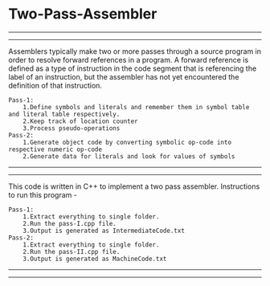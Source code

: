 # Two-Pass-Assembler

 -------------------------------------------------------------------------------------------------------------------------------
 -------------------------------------------------------------------------------------------------------------------------------

Assemblers typically make two or more passes through a source program in order to resolve forward references in a program. A forward reference is defined as a type of instruction in the code segment that is referencing the label of an instruction, but the assembler has not yet encountered the definition of that instruction.

    Pass-1:
        1.Define symbols and literals and remember them in symbol table and literal table respectively.
        2.Keep track of location counter
        3.Process pseudo-operations
    Pass-2:
        1.Generate object code by converting symbolic op-code into respective numeric op-code
        2.Generate data for literals and look for values of symbols
 
 -------------------------------------------------------------------------------------------------------------------------------
 -------------------------------------------------------------------------------------------------------------------------------
 
 This code is written in C++ to implement a two pass assembler.
 Instructions to run this program -
     
    Pass-1:
        1.Extract everything to single folder.
        2.Run the pass-I.cpp file.
        3.Output is generated as IntermediateCode.txt
    Pass-2:
        1.Extract everything to single folder.
        2.Run the pass-II.cpp file.
        3.Output is generated as MachineCode.txt
         
 

-------------------------------------------------------------------------------------------------------------------------------
-------------------------------------------------------------------------------------------------------------------------------

